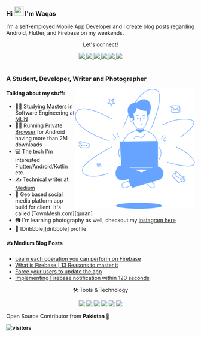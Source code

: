 ### Hi  <img src="https://media.giphy.com/media/hvRJCLFzcasrR4ia7z/giphy.gif" height="25px" width="25px"> I'm  Waqas

I’m a self-employed Mobile App Developer and I create blog posts regarding Android, Flutter, and Firebase on my weekends.

<div align="center">
<p align="center">Let's connect!</p>
<a href="https://twitter.com/waqasyounis334">
    <img src="https://img.shields.io/badge/Twitter-1DA1F2?style=for-the-badge&logo=twitter&logoColor=white" />
</a>

<a href="https://www.instagram.com/waqas.png/">
    <img src="https://img.shields.io/badge/Instagram-E4405F?style=for-the-badge&logo=instagram&logoColor=white" />
</a>

<a href="https://www.linkedin.com/in/waqas-younis-3587a9119/">
    <img src="https://img.shields.io/badge/linkedin-%230077B5.svg?&style=for-the-badge&logo=linkedin&logoColor=white" />
</a>

<a href="https://medium.com/@waqasyounis334">
    <img src="https://img.shields.io/badge/Medium-12100E?style=for-the-badge&logo=medium&logoColor=white" />
</a>

<a href="https://www.facebook.com/WaqasYounis3343">
    <img src="https://img.shields.io/badge/Facebook-1877F2?style=for-the-badge&logo=facebook&logoColor=white" />
</a>

<a href="https://stackoverflow.com/users/9995125/waqas-younis">
    <img src="https://img.shields.io/badge/Stack_Overflow-FE7A16?style=for-the-badge&logo=stack-overflow&logoColor=white" />
</a>
</div>

<br>

<!-- <div align="center">
<p align="center">Nominate me as GitHub Star ⭐</p>

<a href="https://stars.github.com/nominate/">
    <img src="https://img.shields.io/badge/GitHub-100000?&style=for-the-badge&logo=GitHub&logoColor=white&color=fa3667" />
</a>

</div> -->


### A Student, Developer, Writer and Photographer 

<img align="right" alt="GIF" src="https://raw.githubusercontent.com/waqas-334/waqas-334/main/code_blue.png" width="320" height="320" />

#### Talking about my stuff:

- 🧑‍🎓 Studying Masters in Software Engineering at [MUN](https://mun.ca)
- 🙋‍♂️ Running [Private Browser](https://incognitobrowser.app) for Android having more than 2M downloads
- 💻 The tech I'm interested Flutter/Android/Kotlin etc.
- ✍ Technical writer at [Medium](https://medium.com/@waqasyounis334)
- 📱 Geo based social media platform app build for client. It's called [TownMesh.com][quran]
- 📷 I'm learning photography as well, checkout my [instagram here](https://instagram.com/waqas.png)
- 🎨 [Dribbble][dribbble] profile


#### ✍ Medium Blog Posts

<!-- MEDIUM-STORY-LIST:START -->
- [Learn each operation you can perform on Firebase](https://medium.com/@waqasyounis334/firebase-realtime-database-fb17becd8c58)
- [What is Firebase | 13 Reasons to master it](https://medium.com/@waqasyounis334/what-is-firebase-15-reasons-to-master-it-794b49b2cc3e)
- [Force your users to update the app](https://medium.com/@waqasyounis334/force-your-users-to-update-your-android-app-6a76954bfddf)
- [Implementing Firebase notification within 120 seconds](https://medium.com/@waqasyounis334/implement-firebase-push-notification-in-android-within-120-seconds-a8145c787248)
<!-- MEDIUM-STORY-LIST:END -->

<!-- ### Languages & Tools

<code><img width=24px src="https://raw.githubusercontent.com/github/explore/80688e429a7d4ef2fca1e82350fe8e3517d3494d/topics/flutter/flutter.png"></code>
<code><img width=24px src="https://raw.githubusercontent.com/github/explore/80688e429a7d4ef2fca1e82350fe8e3517d3494d/topics/dart/dart.png"></code>
<code><img width=24px src="https://raw.githubusercontent.com/github/explore/80688e429a7d4ef2fca1e82350fe8e3517d3494d/topics/python/python.png"></code>
<code><img width=24px src="https://raw.githubusercontent.com/github/explore/80688e429a7d4ef2fca1e82350fe8e3517d3494d/topics/firebase/firebase.png"></code>
<code><img width=24px src="https://raw.githubusercontent.com/github/explore/80688e429a7d4ef2fca1e82350fe8e3517d3494d/topics/html/html.png"></code>
<code><img width=24px src="https://raw.githubusercontent.com/github/explore/80688e429a7d4ef2fca1e82350fe8e3517d3494d/topics/css/css.png"></code>
<code><img width=24px src="https://raw.githubusercontent.com/github/explore/80688e429a7d4ef2fca1e82350fe8e3517d3494d/topics/bootstrap/bootstrap.png"></code> -->

<div align="center">
<p align="center">🛠 Tools & Technology</p>

<img src="https://img.shields.io/badge/Flutter-02569B?style=for-the-badge&logo=flutter&logoColor=white" />
<img src="https://img.shields.io/badge/Dart-0175C2?style=for-the-badge&logo=dart&logoColor=white" />
<img src="https://img.shields.io/badge/firebase-ffca28?style=for-the-badge&logo=firebase&logoColor=black" />
<img src="https://img.shields.io/badge/Python-FFD43B?style=for-the-badge&logo=python&logoColor=darkgreen" />
<img src="https://img.shields.io/badge/Git-F05032?style=for-the-badge&logo=git&logoColor=white" />
<img src="https://img.shields.io/badge/Adobe%20XD-FF61F6?style=for-the-badge&logo=Adobe%20XD&logoColor=white" />

</div>


Open Source Contributor from <b>Pakistan<b> 💚 

![visitors](https://visitor-badge.glitch.me/badge?page_id=waqas-334.waqas-334)
